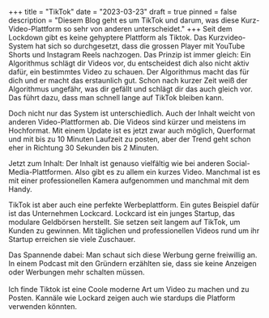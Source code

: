 +++
title = "TikTok"
date = "2023-03-23"
draft = true
pinned = false
description = "Diesem Blog geht es um TikTok und darum, was diese Kurz-Video-Plattform so sehr von anderen unterscheidet."
+++
Seit dem Lockdown gibt es keine gehyptere Plattform als Tiktok. Das Kurzvideo-System hat sich so durchgesetzt, dass die grossen Player mit YouTube Shorts und Instagram Reels nachzogen. Das Prinzip ist immer gleich: Ein Algorithmus schlägt dir Videos vor, du entscheidest dich also nicht aktiv dafür, ein bestimmtes Video zu schauen. Der Algorithmus macht das für dich und er macht das erstaunlich gut. Schon nach kurzer Zeit weiß der Algorithmus ungefähr, was dir gefällt und schlägt dir das auch gleich vor. Das führt dazu, dass man schnell lange auf TikTok bleiben kann.

Doch nicht nur das System ist unterschiedlich. Auch der Inhalt weicht von anderen Video-Plattformen ab. Die Videos sind kürzer und meistens im Hochformat. Mit einem Update ist es jetzt zwar auch möglich, Querformat und mit bis zu 10 Minuten Laufzeit zu posten, aber der Trend geht schon eher in Richtung 30 Sekunden bis 2 Minuten.

Jetzt zum Inhalt: Der Inhalt ist genauso vielfältig wie bei anderen Social-Media-Plattformen. Also gibt es zu allem ein kurzes Video. Manchmal ist es mit einer professionellen Kamera aufgenommen und manchmal mit dem Handy.

TikTok ist aber auch eine perfekte Werbeplattform. Ein gutes Beispiel dafür ist das Unternehmen Lockcard. Lockcard ist ein junges Startup, das modulare Geldbörsen herstellt. Sie setzen seit langem auf TikTok, um Kunden zu gewinnen. Mit täglichen und professionellen Videos rund um ihr Startup erreichen sie viele Zuschauer.

Das Spannende dabei: Man schaut sich diese Werbung gerne freiwillig an. In einem Podcast mit den Gründern erzählten sie, dass sie keine Anzeigen oder Werbungen mehr schalten müssen.\
\
Ich finde Tiktok ist eine Coole moderne Art um Video zu machen und zu Posten. Kannäle wie Lockard zeigen auch wie stardups die Platform verwenden könnten.